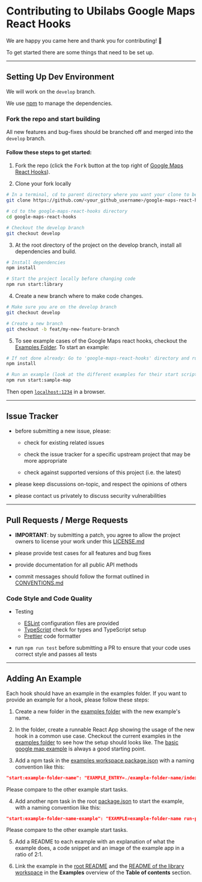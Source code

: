 # Contributing to Ubilabs Google Maps React Hooks

We are happy you came here and thank you for contributing! 🎉 

To get started there are some things that need to be set up.

----

## Setting Up Dev Environment

We will work on the `develop` branch. 


We use [npm](https://www.npmjs.com/) to manage the dependencies.

### Fork the repo and start building

All new features and bug-fixes should be branched off and merged into the `develop` branch.

#### Follow these steps to get started:

1. Fork the repo (click the <kbd>Fork</kbd> button at the top right of [Google Maps React Hooks](https://github.com/ubilabs/google-maps-react-hooks)).

2. Clone your fork locally

```bash
# In a terminal, cd to parent directory where you want your clone to be, then
git clone https://github.com/<your_github_username>/google-maps-react-hooks.git

# cd to the google-maps-react-hooks directory
cd google-maps-react-hooks

# Checkout the develop branch
git checkout develop
```

3. At the root directory of the project on the develop branch, install all dependencies and build.
```bash
# Install dependencies 
npm install

# Start the project locally before changing code
npm run start:library
```

4. Create a new branch where to make code changes.

```bash
# Make sure you are on the develop branch
git checkout develop

# Create a new branch
git checkout -b feat/my-new-feature-branch
```

5. To see example cases of the Google Maps react hooks, checkout the [Examples Folder](./examples). To start an example:
```bash
# If not done already: Go to 'google-maps-react-hooks' directory and run:
npm install

# Run an example (look at the different examples for their start scripts):
npm run start:sample-map
```

Then open [`localhost:1234`](http://localhost:1234) in a browser.

----

## Issue Tracker

- before submitting a new issue, please:

    - check for existing related issues

    - check the issue tracker for a specific upstream project that may be more appropriate

    - check against supported versions of this project (i.e. the latest)

- please keep discussions on-topic, and respect the opinions of others

- please contact us privately to discuss security vulnerabilities

----

## Pull Requests / Merge Requests

- **IMPORTANT**: by submitting a patch, you agree to allow the project owners to license your work under this [LICENSE.md](LICENSE.md)

- please provide test cases for all features and bug fixes

- provide documentation for all public API methods

- commit messages should follow the format outlined in [CONVENTIONS.md](CONVENTIONS.md)

### Code Style and Code Quality

- Testing

   - [ESLint](https://eslint.org/) configuration files are provided
   - [TypeScript](https://www.typescriptlang.org/) check for types and TypeScript setup
   - [Prettier](https://prettier.io/) code formatter

- run `npm run test` before submitting a PR to ensure that your code uses correct style and passes all tests

----

## Adding An Example
Each hook should have an example in the examples folder. If you want to provide an example for a hook, please follow these steps:

1. Create a new folder in the [examples folder](./examples) with the new example's name.

2. In the folder, create a runnable React App showing the usage of the new hook in a common use case. Checkout the current examples in the [examples folder](./examples) to see how the setup should looks like. The [basic google map example](./examples/basic-google-map/) is always a good starting point.

3. Add a npm task in the [examples workspace package.json](./examples/package.json) with a naming convention like this:
```json
"start:example-folder-name": "EXAMPLE_ENTRY=./example-folder-name/index.html npm run start:example"
```
Please compare to the other example start tasks.

4. Add another npm task in the root [package.json](./package.json) to start the example, with a naming convention like this:
```json
"start:example-folder-name-example": "EXAMPLE=example-folder-name run-p start:library start:example"
````
Please compare to the other example start tasks. 

5. Add a README to each example with an explanation of what the example does, a code snippet and an image of the example app in a ratio of 2:1.

6. Link the example in the [root README](./README.md) and the [README of the library workspace](./library/README.md) in the **Examples** overview of the **Table of contents** section.